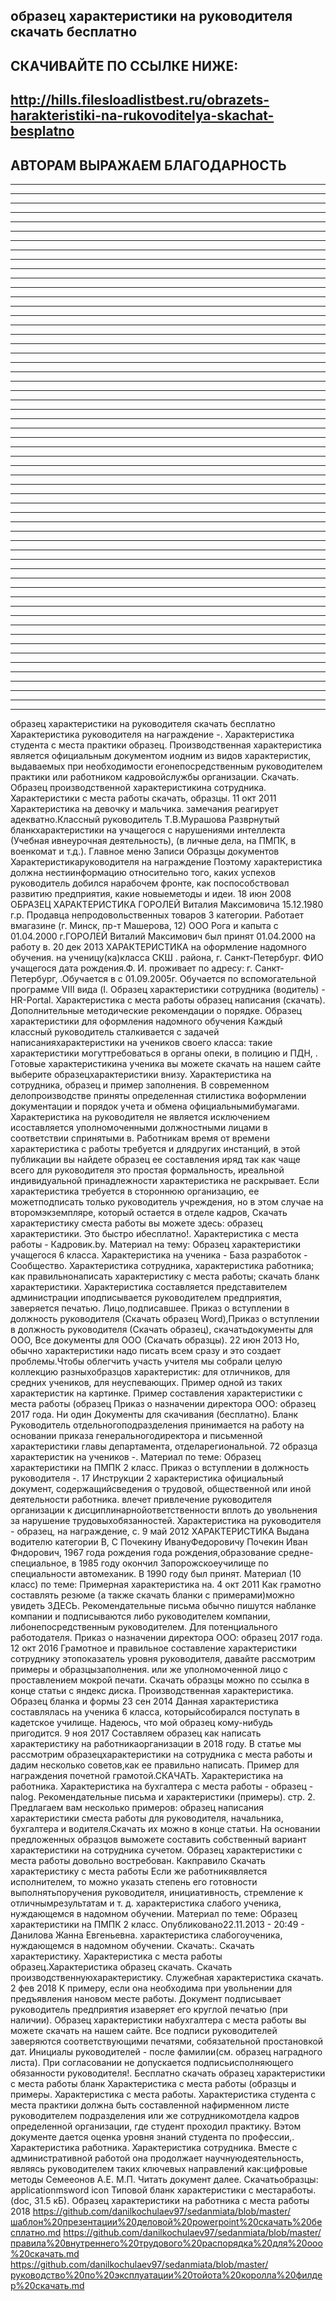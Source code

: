 образец характеристики на руководителя скачать бесплатно
--------------------------------------------------
СКАЧИВАЙТЕ ПО ССЫЛКЕ НИЖЕ:
--------------------------------------------------
http://hills.filesloadlistbest.ru/obrazets-harakteristiki-na-rukovoditelya-skachat-besplatno
--------------------------------------------------
АВТОРАМ ВЫРАЖАЕМ БЛАГОДАРНОСТЬ
--------------------------------------------------
--------------------------------------------------
--------------------------------------------------
--------------------------------------------------
--------------------------------------------------
--------------------------------------------------
--------------------------------------------------
--------------------------------------------------
--------------------------------------------------
--------------------------------------------------
--------------------------------------------------
--------------------------------------------------
--------------------------------------------------
--------------------------------------------------
--------------------------------------------------
--------------------------------------------------
--------------------------------------------------
--------------------------------------------------
--------------------------------------------------
--------------------------------------------------
--------------------------------------------------
--------------------------------------------------
--------------------------------------------------
--------------------------------------------------
--------------------------------------------------
--------------------------------------------------
--------------------------------------------------
--------------------------------------------------
--------------------------------------------------
--------------------------------------------------
--------------------------------------------------
--------------------------------------------------
--------------------------------------------------
--------------------------------------------------
--------------------------------------------------
--------------------------------------------------
--------------------------------------------------
--------------------------------------------------
--------------------------------------------------
--------------------------------------------------
--------------------------------------------------
--------------------------------------------------
--------------------------------------------------
--------------------------------------------------
--------------------------------------------------
--------------------------------------------------
--------------------------------------------------
--------------------------------------------------
--------------------------------------------------
--------------------------------------------------
--------------------------------------------------
--------------------------------------------------
--------------------------------------------------
--------------------------------------------------
--------------------------------------------------
--------------------------------------------------
--------------------------------------------------
--------------------------------------------------
образец характеристики на руководителя скачать бесплатно Характеристика руководителя на награждение -. Характеристика студента с места практики образец. Производственная характеристика является официальным документом иодним из видов характеристик, выдаваемых при необходимости  егонепосредственным руководителем практики или работником кадровойслужбы организации. Скачать. Образец производственной характеристикина сотрудника. Характеристики с места работы скачать, образцы. 11 окт 2011  Характеристика на девочку и мальчика.  замечания реагирует адекватно.Классный руководитель  Т.В.Мурашова  Разврнутый бланкхарактеристики на учащегося с нарушениями интеллекта (Учебная ивнеурочная деятельность), (в личные дела, на ПМПК, в военкомат и т.д.). Главное меню  Записи  Образцы документов  Характеристикаруководителя на награждение  Поэтому характеристика должна нестиинформацию относительно того, каких успехов руководитель добился нарабочем фронте, как поспособствовал развитию предприятия, какие новыеметоды и идеи. 18 июн 2008  ОБРАЗЕЦ ХАРАКТЕРИСТИКА ГОРОЛЕЙ Виталия Максимовича 15.12.1980 г.р. Продавца непродовольственных товаров 3 категории. Работает вмагазине (г. Минск, пр-т Машерова, 12) ООО Рога и капыта с 01.04.2000 г.ГОРОЛЕЙ Виталий Максимович был принят 01.04.2000 на работу в. 20 дек 2013  ХАРАКТЕРИСТИКА на оформление надомного обучения. на ученицу(ка)класса СКШ . района, г. Санкт-Петербург. ФИО учащегося дата рождения.Ф. И. проживает по адресу: г. Санкт-Петербург,  .Обучается в с 01.09.2005г. Обучается по вспомогательной программе VIII вида (I. Образец характеристики сотрудника (водитель) - HR-Portal. Характеристика с места работы образец написания (скачать). Дополнительные методические рекомендации о порядке. Образец характеристики для оформления надомного обучения
Каждый классный руководитель сталкивается с задачей написанияхарактеристики на учеников своего класса: такие характеристики могуттребоваться в органы опеки, в полицию и ПДН, . Готовые характеристикина ученика вы можете скачать на нашем сайте  выберите образецхарактеристики внизу. Характеристика на сотрудника, образец и пример заполнения. В современном делопроизводстве приняты определенная стилистика воформлении документации и порядок учета и обмена официальнымибумагами. Характеристика на руководителя не является исключением исоставляется уполномоченными должностными лицами в соответствии спринятыми в. Работникам время от времени характеристика с работы требуется и длядругих инстанций, в этой публикации вы найдете образец ее составления иряд  так как чаще всего для руководителя это простая формальность, иреальной индивидуальной принадлежности характеристика не раскрывает. Если характеристика требуется в стороннюю организацию, ее можетподписать только руководитель учреждения, но в этом случае на второмэкземпляре, который остается в отделе кадров,  Скачать характеристику сместа работы вы можете здесь: образец характеристики.  Это быстро ибесплатно!. Характеристика с места работы - Кадровик.by. Материал на тему: Образец характеристики учащегося 6 класса. Характеристика на ученика - База разработок - Сообщество. Характеристика сотрудника, характеристика работника; как правильнонаписать характеристику с места работы; скачать бланк характеристики. Характеристика составляется представителем администрации иподписывается руководителем предприятия, заверяется печатью. Лицо,подписавшее. Приказ о вступлении в должность руководителя (Скачать образец Word),Приказ о вступлении в должность руководителя (Скачать образец), скачатьдокументы для ООО, Все документы для ООО (Скачать образцы). 22 июн 2013  Но, обычно характеристики надо писать всем сразу и это создает проблемы.Чтобы облегчить участь учителя мы собрали целую коллекцию разныхобразцов характеристик: для отличников, для средних учеников, для неуспевающих. Пример одной из таких характеристик на картинке. Пример составления характеристики с места работы (образец
Приказ о назначении директора ООО: образец 2017 года. Ни один Документы для скачивания (бесплатно). Бланк  Руководитель отдельногоподразделения принимается на работу на основании приказа генеральногодиректора и письменной характеристики главы департамента, отделарегиональной. 72 образца характеристик на учеников -. Материал по теме: Образец характеристики на ПМПК 2 класс. Приказ о вступлении в должность руководителя -. 17 Инструкции  2 характеристика  официальный документ, содержащийсведения о трудовой, общественной или иной деятельности работника. влечет привлечение руководителя организации к дисциплинарнойответственности вплоть до увольнения за нарушение трудовыхобязанностей. Характеристика на руководителя - образец, на награждение, с. 9 май 2012  ХАРАКТЕРИСТИКА Выдана водителю категории В, С Почекину ИвануФедоровичу Почекин Иван Фндорович, 1967 года рождения года рождения,образование средне-специальное, в 1985 году окончил Запорожскоеучилище по специальности автомеханик. В 1990 году был принят. Материал (10 класс) по теме: Примерная характеристика на. 4 окт 2011  Как грамотно составлять резюме (а также скачать бланки с примерами)можно увидеть ЗДЕСЬ. Рекомендательные письма обычно пишутся набланке компании и подписываются либо руководителем компании, либонепосредственным руководителем. Для потенциального работодателя. Приказ о назначении директора ООО: образец 2017 года. 12 окт 2016  Грамотное и правильное составление характеристики сотруднику этопоказатель уровня руководителя, давайте рассмотрим примеры и образцызаполнения.  или же уполномоченной лицо с проставлением мокрой печати. Скачать образцы можно по ссылка в конце статьи с яндекс диска. Производственная характеристика. Образец бланка и формы
23 сен 2014  Данная характеристика составлялась на ученика 6 класса, которыйсобирался поступать в кадетское училище. Надеюсь, что мой образец кому-нибудь пригодится. 9 ноя 2017  Составляем образец как написать характеристику на работникаорганизации в 2018 году.  В статье мы рассмотрим образецхарактеристики на сотрудника с места работы и дадим несколько советов,как ее правильно написать.  Пример для награждения почетной грамотой.СКАЧАТЬ. Характеристика на работника. Характеристика на бухгалтера с места работы - образец - nalog. Рекомендательные письма и характеристики (примеры).  стр. 2. Предлагаем вам несколько примеров: образец написания характеристики сместа работы для руководителя, начальника, бухгалтера и водителя.Скачать их можно в конце статьи. На основании предложенных образцов выможете составить собственный вариант характеристики на сотрудника сучетом. Образец характеристики с места работы довольно востребован. Какправило  Скачать характеристику с места работы  Если же работникявляется исполнителем, то можно указать степень его готовности выполнятьпоручения руководителя, инициативность, стремление к отличнымрезультатам и т. д. характеристика слабого ученика, нуждающемся в надомном обучении. Материал по теме: Образец характеристики на ПМПК 2 класс. Опубликовано22.11.2013 - 20:49 - Данилова Жанна Евгеньевна. характеристика слабогоученика, нуждающемся в надомном обучении. Скачать:. Скачать характеристику. Характеристика с места работы образец.Характеристика образец скачать. Скачать производственнуюхарактеристику. Служебная характеристика скачать. 2 фев 2018  К примеру, если она необходима при увольнении для предъявления нановом месте работы. Документ подписывает руководитель предприятия изаверяет его круглой печатью (при наличии). Образец характеристики набухгалтера с места работы вы можете скачать на нашем сайте. Все подписи руководителей заверяются соответствующими печатями, собязательной простановкой дат. Инициалы руководителей - после фамилии(см. образец наградного листа). При согласовании не допускается подписьисполняющего обязанности руководителя!. Бесплатно скачать образец характеристики с места работы бланк
Характеристика с места работы (образцы и примеры. Характеристика с места работы. Характеристика студента с места практики должна быть составленной нафирменном листе руководителем подразделения или же сотрудникомотдела кадров определенной организации, где студент проходил практику. Вэтом документе дается оценка уровня знаний студента по профессии,. Характеристика работника. Характеристика сотрудника. Вместе с административной работой она продолжает научнуюдеятельность, являясь руководителем таких ключевых направлений как:цифровые методы  Семееонов А.Е. М.П. Читать документ далее. Скачатьобразцы: applicationmsword icon Типовой бланк характеристики с местаработы. (doc, 31.5 кБ). Образец характеристики на работника с места работы 2018
https://github.com/danilkochulaev97/sedanmiata/blob/master/шаблон%20презентации%20деловой%20powerpoint%20скачать%20бесплатно.md
https://github.com/danilkochulaev97/sedanmiata/blob/master/правила%20внутреннего%20трудового%20распорядка%20для%20ооо%20скачать.md
https://github.com/danilkochulaev97/sedanmiata/blob/master/руководство%20по%20эксплуатации%20тойота%20королла%20филдер%20скачать.md
